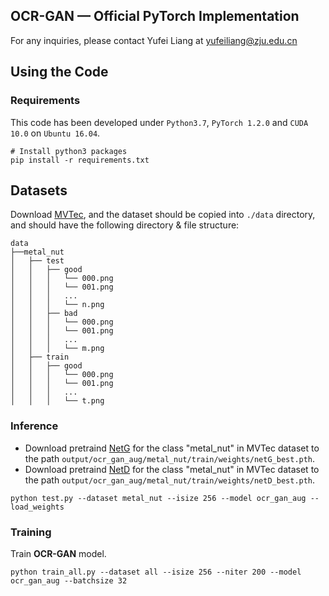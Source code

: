 ## OCR-GAN &mdash; Official PyTorch Implementation

<!-- Official pytorch implementation of the paper "[APB2FACE: AUDIO-GUIDED FACE REENACTMENT WITH AUXILIARY POSE AND BLINK SIGNALS, ICASSP'20](https://arxiv.org/pdf/2004.14569.pdf)". -->

For any inquiries, please contact Yufei Liang at [yufeiliang@zju.edu.cn](mailto:yufeiliang@zju.edu.cn)

## Using the Code

### Requirements

This code has been developed under `Python3.7`, `PyTorch 1.2.0` and `CUDA 10.0` on `Ubuntu 16.04`. 


```shell
# Install python3 packages
pip install -r requirements.txt
```
## Datasets
Download  [MVTec](https://www.mvtec.com/company/research/datasets/mvtec-ad), and the dataset should be copied into `./data` directory, and should have the following directory & file structure:
```
data
├──metal_nut
│   ├── test
│   │   ├── good
│   │   │   └── 000.png
│   │   │   └── 001.png
│   │   │   ...
│   │   │   └── n.png
│   │   ├── bad
│   │   │   └── 000.png
│   │   │   └── 001.png
│   │   │   ...
│   │   │   └── m.png
│   ├── train
│   │   ├── good
│   │   │   └── 000.png
│   │   │   └── 001.png
│   │   │   ...
│   │   │   └── t.png

```
### Inference

- Download pretraind [NetG](https://drive.google.com/file/d/1Aoad_mlBwEsi2fI7KA3jb9l-O597pqa0/view?usp=sharing) for the class "metal_nut" in MVTec dataset to the path `output/ocr_gan_aug/metal_nut/train/weights/netG_best.pth`.
- Download pretraind [NetD](https://drive.google.com/file/d/1bVyQ3NXZrcBb3HG1KB7lOm8A3BnbQsmh/view?usp=sharing) for the class "metal_nut" in MVTec dataset to the path `output/ocr_gan_aug/metal_nut/train/weights/netD_best.pth`.

```shell
python test.py --dataset metal_nut --isize 256 --model ocr_gan_aug --load_weights
```

### Training

Train **OCR-GAN** model.
```shell
python train_all.py --dataset all --isize 256 --niter 200 --model ocr_gan_aug --batchsize 32
```
